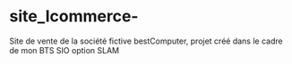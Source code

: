 # site_Icommerce-
Site de vente de la société fictive bestComputer, projet créé dans le cadre de mon BTS SIO option SLAM 
